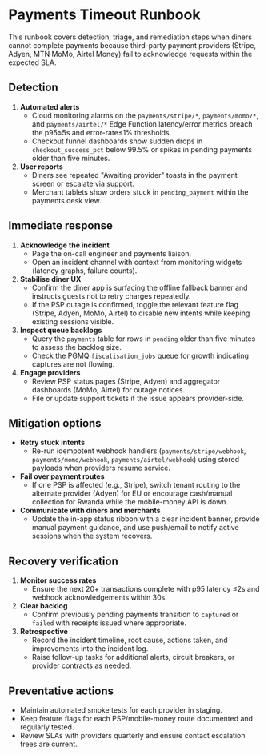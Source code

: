 # Payments Timeout Runbook

This runbook covers detection, triage, and remediation steps when diners cannot complete payments because third-party payment providers (Stripe, Adyen, MTN MoMo, Airtel Money) fail to acknowledge requests within the expected SLA.

## Detection

1. **Automated alerts**
   - Cloud monitoring alarms on the `payments/stripe/*`, `payments/momo/*`, and `payments/airtel/*` Edge Function latency/error metrics breach the p95≤5s and error-rate≤1% thresholds.
   - Checkout funnel dashboards show sudden drops in `checkout_success_pct` below 99.5% or spikes in pending payments older than five minutes.
2. **User reports**
   - Diners see repeated "Awaiting provider" toasts in the payment screen or escalate via support.
   - Merchant tablets show orders stuck in `pending_payment` within the payments desk view.

## Immediate response

1. **Acknowledge the incident**
   - Page the on-call engineer and payments liaison.
   - Open an incident channel with context from monitoring widgets (latency graphs, failure counts).
2. **Stabilise diner UX**
   - Confirm the diner app is surfacing the offline fallback banner and instructs guests not to retry charges repeatedly.
   - If the PSP outage is confirmed, toggle the relevant feature flag (Stripe, Adyen, MoMo, Airtel) to disable new intents while keeping existing sessions visible.
3. **Inspect queue backlogs**
   - Query the `payments` table for rows in `pending` older than five minutes to assess the backlog size.
   - Check the PGMQ `fiscalisation_jobs` queue for growth indicating captures are not flowing.
4. **Engage providers**
   - Review PSP status pages (Stripe, Adyen) and aggregator dashboards (MoMo, Airtel) for outage notices.
   - File or update support tickets if the issue appears provider-side.

## Mitigation options

- **Retry stuck intents**
  - Re-run idempotent webhook handlers (`payments/stripe/webhook`, `payments/momo/webhook`, `payments/airtel/webhook`) using stored payloads when providers resume service.
- **Fail over payment routes**
  - If one PSP is affected (e.g., Stripe), switch tenant routing to the alternate provider (Adyen) for EU or encourage cash/manual collection for Rwanda while the mobile-money API is down.
- **Communicate with diners and merchants**
  - Update the in-app status ribbon with a clear incident banner, provide manual payment guidance, and use push/email to notify active sessions when the system recovers.

## Recovery verification

1. **Monitor success rates**
   - Ensure the next 20+ transactions complete with p95 latency ≤2s and webhook acknowledgements within 30s.
2. **Clear backlog**
   - Confirm previously pending payments transition to `captured` or `failed` with receipts issued where appropriate.
3. **Retrospective**
   - Record the incident timeline, root cause, actions taken, and improvements into the incident log.
   - Raise follow-up tasks for additional alerts, circuit breakers, or provider contracts as needed.

## Preventative actions

- Maintain automated smoke tests for each provider in staging.
- Keep feature flags for each PSP/mobile-money route documented and regularly tested.
- Review SLAs with providers quarterly and ensure contact escalation trees are current.
